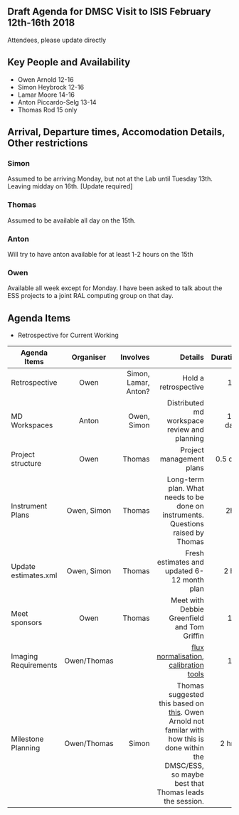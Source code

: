 ## Draft Agenda for DMSC Visit to ISIS February 12th-16th 2018

Attendees, please update directly

## Key People and Availability
* Owen Arnold 12-16
* Simon Heybrock 12-16
* Lamar Moore 14-16
* Anton Piccardo-Selg 13-14
* Thomas Rod 15 only

## Arrival, Departure times, Accomodation Details, Other restrictions

### Simon 
Assumed to be arriving Monday, but not at the Lab until Tuesday 13th. Leaving midday on 16th. [Update required]
### Thomas
Assumed to be available all day on the 15th.
### Anton
Will try to have anton available for at least 1-2 hours on the 15th
### Owen
Available all week except for Monday. I have been asked to talk about the ESS projects to a joint RAL computing group on that day.


## Agenda Items
* Retrospective for Current Working 

| Agenda Items        | Organiser           | Involves  | Details  | Duration
| ------------- |:-------------:| -----:|---------:| ---------:|
| Retrospective      | Owen | Simon, Lamar, Anton? | Hold a retrospective | 1 hr |
| MD Workspaces | Anton   |  Owen, Simon | Distributed md workspace review and planning | 1-2 days |
| Project structure | Owen   |  Thomas | Project management plans | 0.5 day |
| Instrument Plans | Owen, Simon   |  Thomas | Long-term plan. What needs to be done on instruments. Questions raised by Thomas | 2hrs
| Update estimates.xml | Owen, Simon   | Thomas | Fresh estimates and updated 6-12 month plan | 2 hrs  ||
| Meet sponsors | Owen   |  Thomas | Meet with Debbie Greenfield and Tom Griffin | 1 hr |
| Imaging Requirements | Owen/Thomas   |   | [flux normalisation](https://confluence.esss.lu.se/display/DAM/Imaging+-+Flux+normalisation), [calibration tools](https://confluence.esss.lu.se/display/DAM/Imaging+-+Calibration+tools) | 1 hr |
| Milestone Planning | Owen/Thomas | Simon | Thomas suggested this based on [this](https://confluence.esss.lu.se/display/DMSC/Overview+of+Milestones). Owen Arnold not familar with how this is done within the DMSC/ESS, so maybe best that Thomas leads the session. | 2 hrs? |


